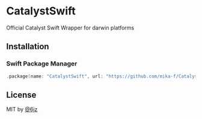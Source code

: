 # CatalystSwift

Official Catalyst Swift Wrapper for darwin platforms

## Installation

### Swift Package Manager

```swift
.package(name: "CatalystSwift", url: "https://github.com/mika-f/CatalystSwift.git", from: "0.1.0")
```

## License

MIT by [@6jz](https://twitter.com/6jz)
